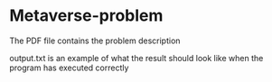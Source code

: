 # Metaverse-problem

The PDF file contains the problem description

output.txt is an example of what the result should look like when the program has executed correctly
